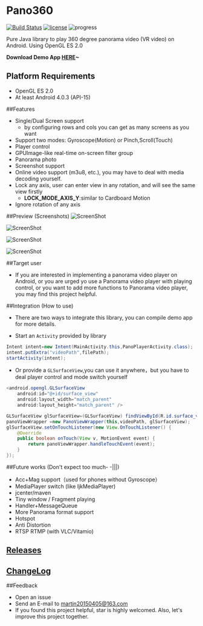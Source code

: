 # Pano360
[![Build Status](https://travis-ci.org/Martin20150405/Pano360.svg?branch=master)](https://travis-ci.org/Martin20150405/Pano360) [![license](https://img.shields.io/github/license/mashape/apistatus.svg)](LECENSE) ![progress](http://progressed.io/bar/55?title=Progress)

Pure Java library to play 360 degree panorama video (VR video) on Android. Using OpenGL ES 2.0 

**Download Demo App [HERE](https://raw.githubusercontent.com/Martin20150405/Pano360/master/app/app-release.apk)~**

## Platform Requirements
* OpenGL ES 2.0 
* At least Android 4.0.3 (API-15) 

##Features
* Single/Dual Screen support
    * by configuring rows and cols you can get as many screens as you want
* Support two modes: Gyroscope(Motion) or Pinch,Scroll(Touch)
* Player control
* GPUImage-like real-time on-screen filter group
* Panorama photo
* Screenshot support
* Online video support (m3u8, etc.), you may have to deal with media decoding yourself.
* Lock any axis, user can enter view in any rotation, and will see the same view firstly
    * **LOCK_MODE_AXIS_Y**:similar to Cardboard Motion
* Ignore rotation of any axis

##Preview (Screenshots)
![ScreenShot](https://github.com/Martin20150405/Pano360/blob/master/screenshots/player_screen.png)

![ScreenShot](https://github.com/Martin20150405/Pano360/blob/master/screenshots/preview.gif)

![ScreenShot](https://github.com/Martin20150405/Pano360/blob/master/screenshots/main_screen.png)

![ScreenShot](https://github.com/Martin20150405/Pano360/blob/master/screenshots/hotspot.jpg)


##Target user
* If you are interested in implementing a panorama video player on Android, or you are urged yo use a Panorama video player with playing control, or you want to add more functions to Panorama video player, you may find this project helpful.

##Integration (How to use)
* There are two ways to integrate this library, you can compile demo app for more details.

* Start an `Activity` provided by library 
```java
Intent intent=new Intent(MainActivity.this,PanoPlayerActivity.class);
intent.putExtra("videoPath",filePath);
startActivity(intent);
```

* Or provide a `GLSurfaceView`,you can use it anywhere，but you have to deal player control and mode switch yourself
```java
<android.opengl.GLSurfaceView
    android:id="@+id/surface_view"
    android:layout_width="match_parent"
    android:layout_height="match_parent" />
```
```java
GLSurfaceView glSurfaceView=(GLSurfaceView) findViewById(R.id.surface_view);
panoViewWrapper =new PanoViewWrapper(this,videoPath, glSurfaceView);
glSurfaceView.setOnTouchListener(new View.OnTouchListener() {
	@Override
	public boolean onTouch(View v, MotionEvent event) {
		return panoViewWrapper.handleTouchEvent(event);
	}
});
```

##Future works (Don't expect too much- -|||)
* Acc+Mag support（used for phones without Gyroscope）
* MediaPlayer switch (like IjkMediaPlayer)
* jcenter/maven
* Tiny window / Fragment playing
* Handler+MessageQueue
* More Panorama format support
* Hotspot
* Anti Distortion
* RTSP RTMP (with VLC/Vitamio)

## [Releases](https://github.com/Martin20150405/Pano360/releases)

## [ChangeLog](https://github.com/Martin20150405/Pano360/wiki/ChangeLog)

##Feedback

* Open an issue
* Send an E-mail to martin20150405@163.com
* If you found this project helpful, star is highly welcomed. Also, let's improve this project together.
